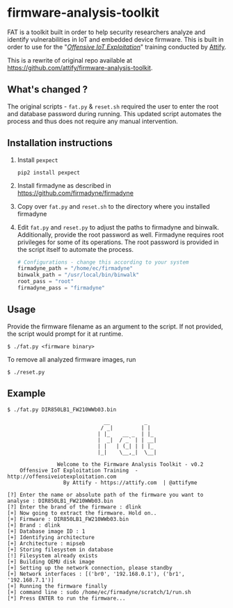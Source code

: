 # firmware-analysis-toolkit

FAT is a toolkit built in order to help security researchers analyze and identify vulnerabilities in IoT and embedded device firmware. This is built in order to use for the "*[Offensive IoT Exploitation](http://offensiveiotexploitation.com/)*" training conducted by [Attify](https://attify.com). 

This is a rewrite of original repo available at https://github.com/attify/firmware-analysis-toolkit.


## What's changed ?

The original scripts - `fat.py` & `reset.sh`  required the user to enter the root and database password during running. This updated script automates the process and thus does not require any manual intervention.


## Installation instructions

1. Install `pexpect`

    `pip2 install pexpect`
    
2. Install firmadyne as described in https://github.com/firmadyne/firmadyne

3. Copy over `fat.py` and `reset.sh` to the directory where you installed firmadyne

4. Edit `fat.py` and `reset.py` to adjust the paths to firmadyne and binwalk. Additionally, provide the root password as well. Firmadyne requires root privileges for some of its operations. The root password is provided in the script itself to automate the process.

    ```python
    # Configurations - change this according to your system
    firmadyne_path = "/home/ec/firmadyne"
    binwalk_path = "/usr/local/bin/binwalk"
    root_pass = "root"
    firmadyne_pass = "firmadyne"
    ```


## Usage 

Provide the firmware filename as an argument to the script. If not provided, the script would prompt for it at runtime.

```
$ ./fat.py <firmware binary>
```

To remove all analyzed firmware images, run

```
$ ./reset.py
```


## Example

```
$ ./fat.py DIR850LB1_FW210WWb03.bin 

                               __           _   
                              / _|         | |  
                             | |_    __ _  | |_ 
                             |  _|  / _` | | __|
                             | |   | (_| | | |_ 
                             |_|    \__,_|  \__|                    
                    
                Welcome to the Firmware Analysis Toolkit - v0.2
    Offensive IoT Exploitation Training  - http://offensiveiotexploitation.com
                  By Attify - https://attify.com  | @attifyme
    
[?] Enter the name or absolute path of the firmware you want to analyse : DIR850LB1_FW210WWb03.bin
[?] Enter the brand of the firmware : dlink
[+] Now going to extract the firmware. Hold on..
[+] Firmware : DIR850LB1_FW210WWb03.bin
[+] Brand : dlink
[+] Database image ID : 1
[+] Identifying architecture
[+] Architecture : mipseb
[+] Storing filesystem in database
[!] Filesystem already exists
[+] Building QEMU disk image
[+] Setting up the network connection, please standby
[+] Network interfaces : [('br0', '192.168.0.1'), ('br1', '192.168.7.1')]
[+] Running the firmware finally
[+] command line : sudo /home/ec/firmadyne/scratch/1/run.sh
[*] Press ENTER to run the firmware...
```
